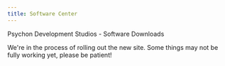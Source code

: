 ```yaml
---
title: Software Center
---
```


Psychon Development Studios - Software Downloads

We're in the process of rolling out the new site. Some things may not be fully working yet, please be patient!
